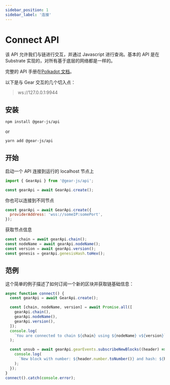 ```yaml
---
sidebar_position: 1
sidebar_label: '连接'
---
```


# Connect API

该 API 允许我们与链进行交互，并通过 Javascript 进行查询。基本的 API 是在 Substrate 实现的，对所有基于底层的网络都是一样的。

完整的 API 手册在[Polkadot 文档](https://polkadot.js.org/docs/)。

以下是与 Gear 交互的几个切入点：

> ws://127.0.0.1:9944

<!-- // TODO -->
<!-- add Websocket endpoint for GEAR and Canary Gear -->

## 安装

```sh
npm install @gear-js/api
```

or

```sh
yarn add @gear-js/api
```

## 开始

启动一个 API 连接到运行的 localhost 节点上

```javascript
import { GearApi } from '@gear-js/api';

const gearApi = await GearApi.create();
```

你也可以连接到不同节点

```javascript
const gearApi = await GearApi.create({
  providerAddress: 'wss://someIP:somePort',
});
```

获取节点信息

```javascript
const chain = await gearApi.chain();
const nodeName = await gearApi.nodeName();
const version = await gearApi.version();
const genesis = gearApi.genesisHash.toHex();
```

## 范例

这个简单的例子描述了如何订阅一个新的区块并获取链基础信息：

```js
async function connect() {
  const gearApi = await GearApi.create();

  const [chain, nodeName, version] = await Promise.all([
    gearApi.chain(),
    gearApi.nodeName(),
    gearApi.version(),
  ]);
  console.log(
    `You are connected to chain ${chain} using ${nodeName} v${version}`,
  );

  const unsub = await gearApi.gearEvents.subscribeNewBlocks((header) => {
    console.log(
      `New block with number: ${header.number.toNumber()} and hash: ${header.hash.toHex()}`,
    );
  });
}
connect().catch(console.error);
```
